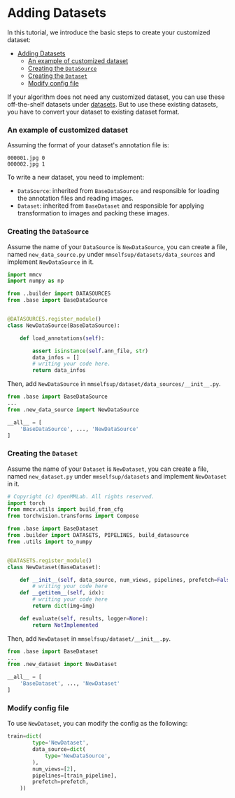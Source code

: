 # Adding Datasets

In this tutorial, we introduce the basic steps to create your customized dataset:

- [Adding Datasets](#adding-datasets)
    - [An example of customized dataset](#an-example-of-customized-dataset)
    - [Creating the `DataSource`](#creating-the-datasource)
    - [Creating the `Dataset`](#creating-the-dataset)
    - [Modify config file](#modify-config-file)

If your algorithm does not need any customized dataset, you can use these off-the-shelf datasets under [datasets](../../mmselfsup/datasets). But to use these existing datasets, you have to convert your dataset to existing dataset format.

### An example of customized dataset

Assuming the format of your dataset's annotation file is:

```text
000001.jpg 0
000002.jpg 1
```

To write a new dataset, you need to implement:

- `DataSource`: inherited from `BaseDataSource` and responsible for loading the annotation files and reading images.
- `Dataset`: inherited from `BaseDataset` and responsible for applying transformation to images and packing these images.

### Creating the `DataSource`

Assume the name of your `DataSource` is `NewDataSource`, you can create a file, named `new_data_source.py` under `mmselfsup/datasets/data_sources` and implement `NewDataSource` in it.

```python
import mmcv
import numpy as np

from ..builder import DATASOURCES
from .base import BaseDataSource


@DATASOURCES.register_module()
class NewDataSource(BaseDataSource):

    def load_annotations(self):

        assert isinstance(self.ann_file, str)
        data_infos = []
        # writing your code here.
        return data_infos
```

Then, add `NewDataSource` in `mmselfsup/dataset/data_sources/__init__.py`.

```python
from .base import BaseDataSource
...
from .new_data_source import NewDataSource

__all__ = [
    'BaseDataSource', ..., 'NewDataSource'
]
```

### Creating the `Dataset`

Assume the name of your `Dataset` is `NewDataset`, you can create a file, named `new_dataset.py` under `mmselfsup/datasets` and implement `NewDataset` in it.

```python
# Copyright (c) OpenMMLab. All rights reserved.
import torch
from mmcv.utils import build_from_cfg
from torchvision.transforms import Compose

from .base import BaseDataset
from .builder import DATASETS, PIPELINES, build_datasource
from .utils import to_numpy


@DATASETS.register_module()
class NewDataset(BaseDataset):

    def __init__(self, data_source, num_views, pipelines, prefetch=False):
        # writing your code here
    def __getitem__(self, idx):
        # writing your code here
        return dict(img=img)

    def evaluate(self, results, logger=None):
        return NotImplemented
```

Then, add `NewDataset` in `mmselfsup/dataset/__init__.py`.

```python
from .base import BaseDataset
...
from .new_dataset import NewDataset

__all__ = [
    'BaseDataset', ..., 'NewDataset'
]
```

### Modify config file

To use `NewDataset`, you can modify the config as the following:

```python
train=dict(
        type='NewDataset',
        data_source=dict(
            type='NewDataSource',
        ),
        num_views=[2],
        pipelines=[train_pipeline],
        prefetch=prefetch,
    ))

```
